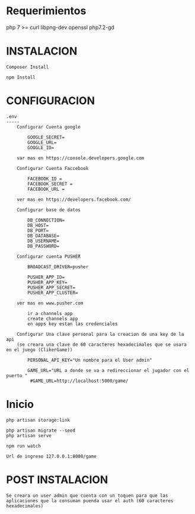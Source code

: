 Requerimientos
==============
php 7 >=
curl
libpng-dev
openssl
php7.2-gd


INSTALACION
============

	Composer Install

	npm Install


CONFIGURACION
=============
	.env 
	-----
		Configurar Cuenta google 

			GOOGLE_SECRET=
			GOOGLE_URL=
			GOOGLE_ID=

		var mas en https://console.developers.google.com
	
		Configurar Cuenta Faccebook 

			FACEBOOK_ID = 
			FACEBOOK_SECRET = 
			FACEBOOK_URL = 

		ver mas en https://developers.facebook.com/
	
		Configurar base de datos 
		
			DB_CONNECTION=
			DB_HOST=
			DB_PORT=
			DB_DATABASE=
			DB_USERNAME=
			DB_PASSWORD=

		Configurar cuenta PUSHER

			BROADCAST_DRIVER=pusher

			PUSHER_APP_ID=
			PUSHER_APP_KEY=
			PUSHER_APP_SECRET=
			PUSHER_APP_CLUSTER=

		ver mas en www.pusher.com 

			ir a channels app 
			create channels app
			en apps key estan las credenciales

		Configurar Una clave personal para la creacion de una key de la api
		(se creara una clave de 60 caracteres hexadecimales que se usara en el juego (ClikerGame))

			PERSONAL_API_KEY="Un nombre para el User admin" 

			GAME_URL="URL a donde se va a redireccionar el jugador con el puerto "
			 #GAME_URL=http://localhost:5000/game/

Inicio
=======
	
	php artisan storage:link

	php artisan migrate --seed
	php artisan serve

	npm run watch

	Url de ingreso 127.0.0.1:8000/game

POST INSTALACION
=================

	Se creara un user admin que cuenta con un toquen para que las aplicaciones que la consuman puenda usar el auth (60 caracteres hexadecimales)
